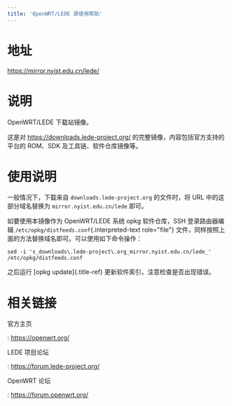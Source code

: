 ```yaml
---
title: 'OpenWRT/LEDE 源使用帮助'
---
```


地址
====

<https://mirror.nyist.edu.cn/lede/>

说明
====

OpenWRT/LEDE 下载站镜像。

这是对 <https://downloads.lede-project.org/>
的完整镜像，内容包括官方支持的平台的 ROM、SDK 及工具链、软件仓库镜像等。

使用说明
========

一般情况下，下载来自 `downloads.lede-project.org` 的文件时，将 URL
中的这部分域名替换为 `mirror.nyist.edu.cn/lede` 即可。

如要使用本镜像作为 OpenWRT/LEDE 系统 opkg 软件仓库，SSH 登录路由器编辑
`/etc/opkg/distfeeds.conf`{.interpreted-text role="file"}
文件，同样按照上面的方法替换域名即可。可以使用如下命令操作：

    sed -i 's_downloads\.lede-project\.org_mirror.nyist.edu.cn/lede_' /etc/opkg/distfeeds.conf

之后运行 [opkg update]{.title-ref} 更新软件索引，注意检查是否出现错误。

相关链接
========

官方主页

:   <https://openwrt.org/>

LEDE 项目论坛

:   <https://forum.lede-project.org/>

OpenWRT 论坛

:   <https://forum.openwrt.org/>
